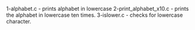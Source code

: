 1-alphabet.c - prints alphabet in lowercase
2-print_alphabet_x10.c - prints the alphabet in lowercase ten times.
3-islower.c - checks for lowercase character.

